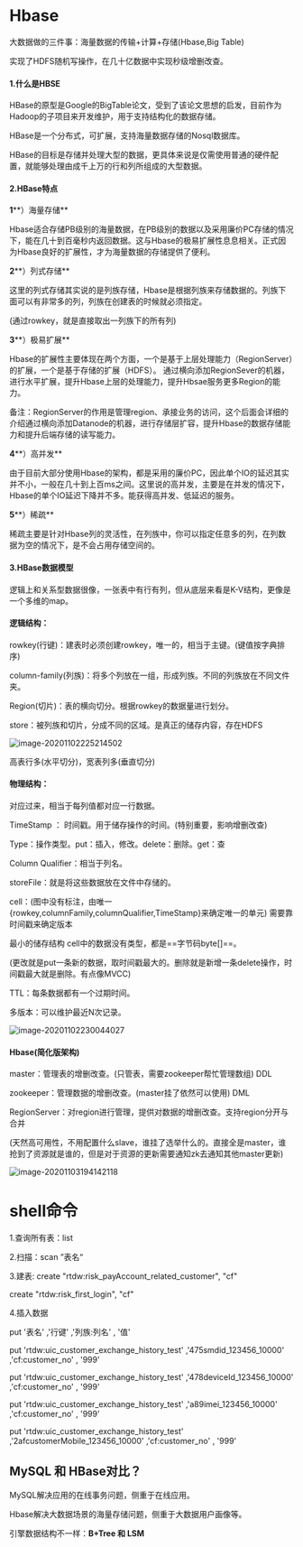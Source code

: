 # Hbase

大数据做的三件事：海量数据的传输+计算+存储(Hbase,Big Table)

实现了HDFS随机写操作，在几十亿数据中实现秒级增删改查。

#### 1.什么是HBSE

HBase的原型是Google的BigTable论文，受到了该论文思想的启发，目前作为Hadoop的子项目来开发维护，用于支持结构化的数据存储。

HBase是一个分布式，可扩展，支持海量数据存储的Nosql数据库。

HBase的目标是存储并处理大型的数据，更具体来说是仅需使用普通的硬件配置，就能够处理由成千上万的行和列所组成的大型数据。

#### 2.HBase特点

**1****）海量存储**

Hbase适合存储PB级别的海量数据，在PB级别的数据以及采用廉价PC存储的情况下，能在几十到百毫秒内返回数据。这与Hbase的极易扩展性息息相关。正式因为Hbase良好的扩展性，才为海量数据的存储提供了便利。

**2****）列式存储**

这里的列式存储其实说的是列族存储，Hbase是根据列族来存储数据的。列族下面可以有非常多的列，列族在创建表的时候就必须指定。

(通过rowkey，就是直接取出一列族下的所有列)

**3****）极易扩展**

Hbase的扩展性主要体现在两个方面，一个是基于上层处理能力（RegionServer）的扩展，一个是基于存储的扩展（HDFS）。
通过横向添加RegionSever的机器，进行水平扩展，提升Hbase上层的处理能力，提升Hbsae服务更多Region的能力。

备注：RegionServer的作用是管理region、承接业务的访问，这个后面会详细的介绍通过横向添加Datanode的机器，进行存储层扩容，提升Hbase的数据存储能力和提升后端存储的读写能力。

**4****）高并发**

由于目前大部分使用Hbase的架构，都是采用的廉价PC，因此单个IO的延迟其实并不小，一般在几十到上百ms之间。这里说的高并发，主要是在并发的情况下，Hbase的单个IO延迟下降并不多。能获得高并发、低延迟的服务。

**5****）稀疏**

稀疏主要是针对Hbase列的灵活性，在列族中，你可以指定任意多的列，在列数据为空的情况下，是不会占用存储空间的。



#### 3.HBase数据模型

逻辑上和关系型数据很像，一张表中有行有列，但从底层来看是K-V结构，更像是一个多维的map。

#### 逻辑结构：

rowkey(行键)：建表时必须创建rowkey，唯一的，相当于主键。(键值按字典排序)

column-family(列族)：将多个列放在一组，形成列族。不同的列族放在不同文件夹。

Region(切片)：表的横向切分。根据rowkey的数据量进行划分。

store：被列族和切片，分成不同的区域。是真正的储存内容，存在HDFS

![image-20201102225214502](../../../Desktop/TyporaBlogMAC/图/image-20201102225214502.png)

高表行多(水平切分)，宽表列多(垂直切分)

#### 物理结构：

对应过来，相当于每列值都对应一行数据。

TimeStamp ： 时间戳。用于储存操作的时间。(特别重要，影响增删改查)

Type：操作类型。put：插入，修改。delete：删除。get：查

Column Qualifier：相当于列名。

storeFile：就是将这些数据放在文件中存储的。

cell：(图中没有标注，由唯一{rowkey,columnFamily,columnQualifier,TimeStamp}来确定唯一的单元) 需要靠时间戳来确定版本

最小的储存结构 cell中的数据没有类型，都是==字节码byte[]==。

(更改就是put一条新的数据，取时间戳最大的。删除就是新增一条delete操作，时间戳最大就是删除。有点像MVCC)

TTL：每条数据都有一个过期时间。

多版本：可以维护最近N次记录。

![image-20201102230044027](../../../Desktop/TyporaBlogMAC/图/image-20201102230044027.png)



#### Hbase(简化版架构)

master：管理表的增删改查。(只管表，需要zookeeper帮忙管理数组) DDL

zookeeper：管理数据的增删改查。(master挂了依然可以使用) DML

RegionServer：对region进行管理，提供对数据的增删改查。支持region分开与合并

(天然高可用性，不用配置什么slave，谁挂了选举什么的。直接全是master，谁抢到了资源就是谁的，但是对于资源的更新需要通知zk去通知其他master更新)

![image-20201103194142118](../../../Desktop/TyporaBlogMAC/图/image-20201103194142118.png)



# shell命令

1.查询所有表：list 

2.扫描：scan ”表名“

3.建表:  create "rtdw:risk_payAccount_related_customer", "cf" 



create "rtdw:risk_first_login", "cf" 

4.插入数据

 put '表名' ,'行键' ,'列族:列名' , '值'

 put 'rtdw:uic_customer_exchange_history_test' ,'475smdid_123456_10000' ,'cf:customer_no' , '999'

 put 'rtdw:uic_customer_exchange_history_test' ,'478deviceId_123456_10000' ,'cf:customer_no' , '999'

 put 'rtdw:uic_customer_exchange_history_test' ,'a89imei_123456_10000' ,'cf:customer_no' , '999'

 put 'rtdw:uic_customer_exchange_history_test' ,'2afcustomerMobile_123456_10000' ,'cf:customer_no' , '999'



## MySQL 和 HBase对比？

MySQL解决应用的在线事务问题，侧重于在线应用。

Hbase解决大数据场景的海量存储问题，侧重于大数据用户画像等。

引擎数据结构不一样：**B+Tree 和 LSM** 

